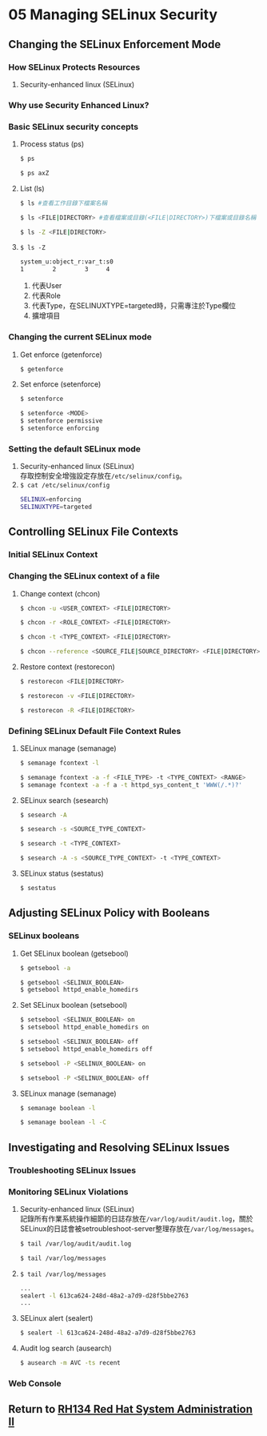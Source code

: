 # 05 Managing SELinux Security
## Changing the SELinux Enforcement Mode
### How SELinux Protects Resources
1. Security-enhanced linux (SELinux)
### Why use Security Enhanced Linux?
### Basic SELinux security concepts
1. Process status (ps)
    ```bash
    $ ps
    ```
    ```bash
    $ ps axZ
    ```
2. List (ls)
    ```bash
    $ ls #查看工作目錄下檔案名稱
    ```
    ```bash
    $ ls <FILE|DIRECTORY> #查看檔案或目錄(<FILE|DIRECTORY>)下檔案或目錄名稱
    ```
    ```bash
    $ ls -Z <FILE|DIRECTORY>
    ```
3. `$ ls -Z`
    ```bash
    system_u:object_r:var_t:s0
    1        2        3     4
    ```
    1. 代表User
    2. 代表Role
    3. 代表Type，在SELINUXTYPE=targeted時，只需專注於Type欄位
    4. 擴增項目
### Changing the current SELinux mode
1. Get enforce (getenforce)
    ```bash
    $ getenforce
    ```
2. Set enforce (setenforce)
    ```bash
    $ setenforce
    ```
    ```bash
    $ setenforce <MODE>
    $ setenforce permissive
    $ setenforce enforcing
    ```
### Setting the default SELinux mode
1. Security-enhanced linux (SELinux)  
    存取控制安全增強設定存放在`/etc/selinux/config`。
2. `$ cat /etc/selinux/config`
    ```bash
    SELINUX=enforcing
    SELINUXTYPE=targeted
    ```
## Controlling SELinux File Contexts
### Initial SELinux Context
### Changing the SELinux context of a file
1. Change context (chcon)
    ```bash
    $ chcon -u <USER_CONTEXT> <FILE|DIRECTORY>
    ```
    ```bash
    $ chcon -r <ROLE_CONTEXT> <FILE|DIRECTORY>
    ```
    ```bash
    $ chcon -t <TYPE_CONTEXT> <FILE|DIRECTORY>
    ```
    ```bash
    $ chcon --reference <SOURCE_FILE|SOURCE_DIRECTORY> <FILE|DIRECTORY>
    ```
2. Restore context (restorecon)
    ```bash
    $ restorecon <FILE|DIRECTORY>
    ```
    ```bash
    $ restorecon -v <FILE|DIRECTORY>
    ```
    ```bash
    $ restorecon -R <FILE|DIRECTORY>
    ```
### Defining SELinux Default File Context Rules
1. SELinux manage (semanage)
    ```bash
    $ semanage fcontext -l
    ```
    ```bash
    $ semanage fcontext -a -f <FILE_TYPE> -t <TYPE_CONTEXT> <RANGE>
    $ semanage fcontext -a -f a -t httpd_sys_content_t 'WWW(/.*)?'
    ```
2. SELinux search (sesearch)
    ```bash
    $ sesearch -A
    ```
    ```bash
    $ sesearch -s <SOURCE_TYPE_CONTEXT>
    ```
    ```bash
    $ sesearch -t <TYPE_CONTEXT>
    ```
    ```bash
    $ sesearch -A -s <SOURCE_TYPE_CONTEXT> -t <TYPE_CONTEXT>
    ```
3. SELinux status (sestatus)
    ```bash
    $ sestatus
    ```
## Adjusting SELinux Policy with Booleans
### SELinux booleans
1. Get SELinux boolean (getsebool)
    ```bash
    $ getsebool -a
    ```
    ```bash
    $ getsebool <SELINUX_BOOLEAN>
    $ getsebool httpd_enable_homedirs
    ```
2. Set SELinux boolean (setsebool)
    ```bash
    $ setsebool <SELINUX_BOOLEAN> on
    $ setsebool httpd_enable_homedirs on
    ```
    ```bash
    $ setsebool <SELINUX_BOOLEAN> off
    $ setsebool httpd_enable_homedirs off
    ```
    ```bash
    $ setsebool -P <SELINUX_BOOLEAN> on
    ```
    ```bash
    $ setsebool -P <SELINUX_BOOLEAN> off
    ```
3. SELinux manage (semanage)
    ```bash
    $ semanage boolean -l
    ```
    ```bash
    $ semanage boolean -l -C
    ```
## Investigating and Resolving SELinux Issues
### Troubleshooting SELinux Issues
### Monitoring SELinux Violations
1. Security-enhanced linux (SELinux)  
    記錄所有作業系統操作細節的日誌存放在`/var/log/audit/audit.log`，關於SELinux的日誌會被setroubleshoot-server整理存放在`/var/log/messages`。
    ```bash
    $ tail /var/log/audit/audit.log
    ```
    ```bash
    $ tail /var/log/messages
    ```
2. `$ tail /var/log/messages`
    ```bash
    ...
    sealert -l 613ca624-248d-48a2-a7d9-d28f5bbe2763
    ...
    ```
3. SELinux alert (sealert)
    ```bash
    $ sealert -l 613ca624-248d-48a2-a7d9-d28f5bbe2763
    ```
4. Audit log search (ausearch)
    ```bash
    $ ausearch -m AVC -ts recent
    ```
### Web Console
## Return to [RH134 Red Hat System Administration II](/rh134_red_hat_system_administration_ii/README.md)
